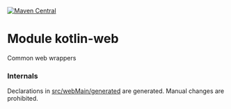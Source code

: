 [![Maven Central](https://img.shields.io/maven-central/v/org.jetbrains.kotlin-wrappers/kotlin-web)](https://search.maven.org/artifact/org.jetbrains.kotlin-wrappers/kotlin-web)

# Module kotlin-web

Common web wrappers

### Internals

Declarations in [src/webMain/generated](./src/webMain/generated) are generated.
Manual changes are prohibited.
